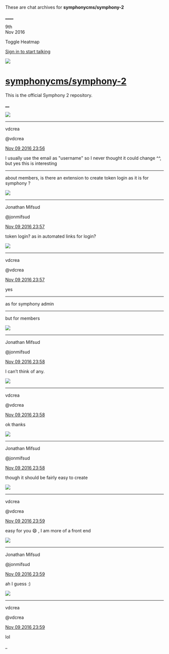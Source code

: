 These are chat archives for **symphonycms/symphony-2**

[__](/symphonycms/symphony-2/archives/2016/11/10)[__](/symphonycms/symphony-2/archives/2016/11/08)

9th  
Nov 2016

Toggle Heatmap

[Sign in to start talking](/login?action=login&button=archive-login)

![](https://avatars-02.gitter.im/group/iv/3/57542c45c43b8c601977197e?s=48)

#  [symphonycms/symphony-2](/symphonycms/symphony-2)

This is the official Symphony 2 repository.

[ __](/orgs/symphonycms/rooms "More symphonycms rooms")

![](https://avatars2.githubusercontent.com/u/1126750?v=3&s=30)

____

vdcrea

@vdcrea

[Nov 09 2016
23:56](https://gitter.im/symphonycms/symphony-2?at=5823b7b16cb7207630594175)

I usually use the email as "username" so I never thought it could change ^^,
but yes this is interesting

____

about members, is there an extension to create token login as it is for
symphony ?

![](https://avatars1.githubusercontent.com/u/859775?v=3&s=30)

____

Jonathan Mifsud

@jonmifsud

[Nov 09 2016
23:57](https://gitter.im/symphonycms/symphony-2?at=5823b7ed45c9e3eb431be28a)

token login? as in automated links for login?

![](https://avatars2.githubusercontent.com/u/1126750?v=3&s=30)

____

vdcrea

@vdcrea

[Nov 09 2016
23:57](https://gitter.im/symphonycms/symphony-2?at=5823b7f345c9e3eb431be2a8)

yes

____

as for symphony admin

____

but for members

![](https://avatars1.githubusercontent.com/u/859775?v=3&s=30)

____

Jonathan Mifsud

@jonmifsud

[Nov 09 2016
23:58](https://gitter.im/symphonycms/symphony-2?at=5823b812e097df7575907310)

I can’t think of any.

![](https://avatars2.githubusercontent.com/u/1126750?v=3&s=30)

____

vdcrea

@vdcrea

[Nov 09 2016
23:58](https://gitter.im/symphonycms/symphony-2?at=5823b821e097df757590733e)

ok thanks

![](https://avatars1.githubusercontent.com/u/859775?v=3&s=30)

____

Jonathan Mifsud

@jonmifsud

[Nov 09 2016
23:58](https://gitter.im/symphonycms/symphony-2?at=5823b82331c5cbef43d8aace)

though it should be fairly easy to create

![](https://avatars2.githubusercontent.com/u/1126750?v=3&s=30)

____

vdcrea

@vdcrea

[Nov 09 2016
23:59](https://gitter.im/symphonycms/symphony-2?at=5823b86b78ec59ab05543bcd)

easy for you :smile: , I am more of a front end

![](https://avatars1.githubusercontent.com/u/859775?v=3&s=30)

____

Jonathan Mifsud

@jonmifsud

[Nov 09 2016
23:59](https://gitter.im/symphonycms/symphony-2?at=5823b875df5ae9664539005a)

ah I guess :)

![](https://avatars2.githubusercontent.com/u/1126750?v=3&s=30)

____

vdcrea

@vdcrea

[Nov 09 2016
23:59](https://gitter.im/symphonycms/symphony-2?at=5823b879e097df7575907413)

lol

_

